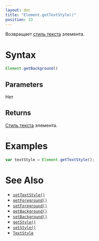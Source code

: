 ```yaml
---
layout: doc
title: "Element.getTextStyle()"
position: 33
---
```


Возвращает [стиль текста](/docs/API/Core/Style/TextStyle/) элемента.

# Syntax

```js
Element.getBackground()
```


## Parameters

Нет

## Returns

[Стиль текста](/docs/API/Core/Style/TextStyle/) элемента.

# Examples

```js
var textStyle = Element.getTextStyle();
```

# See Also

* [`setTextStyle()`](../Element.setTextStyle/)
* [`getForeground()`](../Element.getForeground/)
* [`setForeground()`](../Element.setForeground/)
* [`getBackground()`](../Element.getBackground/)
* [`setBackground()`](../Element.setBackground/)
* [`getStyle()`](../Element.getStyle/)
* [`setStyle()`](../Element.setStyle/)
* [`TextStyle`](/docs/API/Core/Style/TextStyle/)
